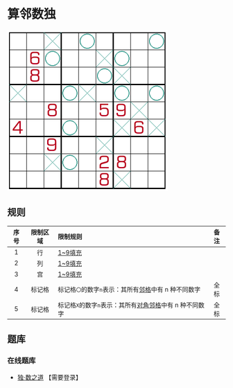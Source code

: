# 算邻数独
<!-- START doctoc generated TOC please keep comment here to allow auto update -->
<!-- DON'T EDIT THIS SECTION, INSTEAD RE-RUN doctoc TO UPDATE -->

<!-- END doctoc generated TOC please keep comment here to allow auto update -->

![题](../../../../../images/sudoku/算邻数独.png)

## 规则

| 序号 | 限制区域 | 限制规则 | 备注 |
| :---: | :---: | :--- | :---: |
| 1 | 行 | [1~9填充] | |
| 2 | 列 | [1~9填充] | |
| 3 | 宫 | [1~9填充] | |
| 4 | 标记格 | 标记格`〇`的数字`n`表示：其所有[邻格]中有 n 种不同数字 | 全标 |
| 5 | 标记格 | 标记格`X`的数字`n`表示：其所有[对角邻格]中有 n 种不同数字 | 全标 |

## 题库

### 在线题库

- [独·数之道](http://www.sudokufans.org.cn/lx/game.index.php?type=nbc) 【需要登录】

[1~9填充]: ../../../../../rules/rules.md#1to9填充
[邻格]: ../../../../../rules/rules.md#邻格
[对角邻格]: ../../../../../rules/rules.md#对角邻格
